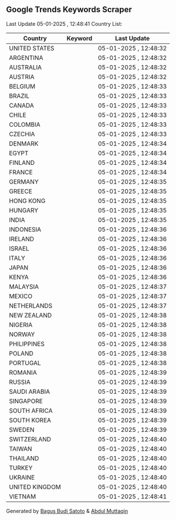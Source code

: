 
## Google Trends Keywords Scraper

Last Update 05-01-2025 , 12:48:41
Country List:

| Country | Keyword | Last Update |
| --- | --- | --- |
| UNITED STATES |  | 05-01-2025 , 12:48:32 |
| ARGENTINA |  | 05-01-2025 , 12:48:32 |
| AUSTRALIA |  | 05-01-2025 , 12:48:32 |
| AUSTRIA |  | 05-01-2025 , 12:48:32 |
| BELGIUM |  | 05-01-2025 , 12:48:33 |
| BRAZIL |  | 05-01-2025 , 12:48:33 |
| CANADA |  | 05-01-2025 , 12:48:33 |
| CHILE |  | 05-01-2025 , 12:48:33 |
| COLOMBIA |  | 05-01-2025 , 12:48:33 |
| CZECHIA |  | 05-01-2025 , 12:48:33 |
| DENMARK |  | 05-01-2025 , 12:48:34 |
| EGYPT |  | 05-01-2025 , 12:48:34 |
| FINLAND |  | 05-01-2025 , 12:48:34 |
| FRANCE |  | 05-01-2025 , 12:48:34 |
| GERMANY |  | 05-01-2025 , 12:48:35 |
| GREECE |  | 05-01-2025 , 12:48:35 |
| HONG KONG |  | 05-01-2025 , 12:48:35 |
| HUNGARY |  | 05-01-2025 , 12:48:35 |
| INDIA |  | 05-01-2025 , 12:48:35 |
| INDONESIA |  | 05-01-2025 , 12:48:36 |
| IRELAND |  | 05-01-2025 , 12:48:36 |
| ISRAEL |  | 05-01-2025 , 12:48:36 |
| ITALY |  | 05-01-2025 , 12:48:36 |
| JAPAN |  | 05-01-2025 , 12:48:36 |
| KENYA |  | 05-01-2025 , 12:48:36 |
| MALAYSIA |  | 05-01-2025 , 12:48:37 |
| MEXICO |  | 05-01-2025 , 12:48:37 |
| NETHERLANDS |  | 05-01-2025 , 12:48:37 |
| NEW ZEALAND |  | 05-01-2025 , 12:48:38 |
| NIGERIA |  | 05-01-2025 , 12:48:38 |
| NORWAY |  | 05-01-2025 , 12:48:38 |
| PHILIPPINES |  | 05-01-2025 , 12:48:38 |
| POLAND |  | 05-01-2025 , 12:48:38 |
| PORTUGAL |  | 05-01-2025 , 12:48:38 |
| ROMANIA |  | 05-01-2025 , 12:48:39 |
| RUSSIA |  | 05-01-2025 , 12:48:39 |
| SAUDI ARABIA |  | 05-01-2025 , 12:48:39 |
| SINGAPORE |  | 05-01-2025 , 12:48:39 |
| SOUTH AFRICA |  | 05-01-2025 , 12:48:39 |
| SOUTH KOREA |  | 05-01-2025 , 12:48:39 |
| SWEDEN |  | 05-01-2025 , 12:48:39 |
| SWITZERLAND |  | 05-01-2025 , 12:48:40 |
| TAIWAN |  | 05-01-2025 , 12:48:40 |
| THAILAND |  | 05-01-2025 , 12:48:40 |
| TURKEY |  | 05-01-2025 , 12:48:40 |
| UKRAINE |  | 05-01-2025 , 12:48:40 |
| UNITED KINGDOM |  | 05-01-2025 , 12:48:40 |
| VIETNAM |  | 05-01-2025 , 12:48:41 |

Generated by [Bagus Budi Satoto](https://github.com/bagussatoto/) & [Abdul Muttaqin](https://github.com/fdciabdul/)
